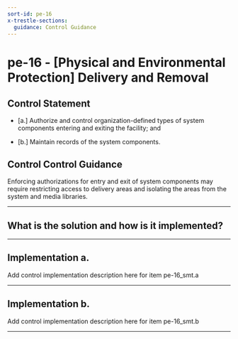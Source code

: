 ```yaml
---
sort-id: pe-16
x-trestle-sections:
  guidance: Control Guidance
---
```


# pe-16 - \[Physical and Environmental Protection\] Delivery and Removal

## Control Statement

- \[a.\] Authorize and control organization-defined types of system components entering and exiting the facility; and

- \[b.\] Maintain records of the system components.

## Control Control Guidance

Enforcing authorizations for entry and exit of system components may require restricting access to delivery areas and isolating the areas from the system and media libraries.

______________________________________________________________________

## What is the solution and how is it implemented?

<!-- Please leave this section blank and enter implementation details in the parts below. -->

______________________________________________________________________

## Implementation a.

Add control implementation description here for item pe-16_smt.a

______________________________________________________________________

## Implementation b.

Add control implementation description here for item pe-16_smt.b

______________________________________________________________________
